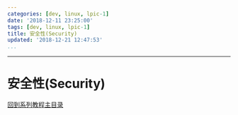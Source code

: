 ```yaml
---
categories: [dev, linux, lpic-1]
date: '2018-12-11 23:25:00'
tags: [dev, linux, lpic-1]
title: 安全性(Security)
updated: '2018-12-21 12:47:53'
...
```

---
# 安全性(Security)
<!-- MarkdownTOC -->

<!-- /MarkdownTOC -->
[回到系列教程主目录](../index.md)

